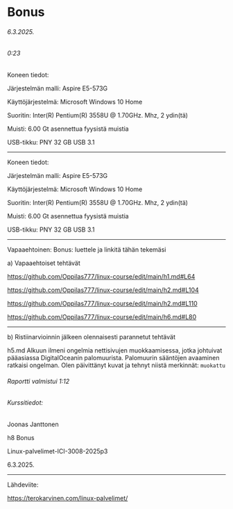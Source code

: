 Bonus
===
###### 6.3.2025.
###### 0:23

Koneen tiedot:

Järjestelmän malli: Aspire E5-573G

Käyttöjärjestelmä: Microsoft Windows 10 Home

Suoritin: Inter(R) Pentium(R) 3558U @ 1.70GHz. Mhz, 2 ydin(tä)

Muisti: 6.00 Gt asennettua fyysistä muistia

USB-tikku: PNY 32 GB USB 3.1

---
Koneen tiedot:

Järjestelmän malli: Aspire E5-573G

Käyttöjärjestelmä: Microsoft Windows 10 Home

Suoritin: Inter(R) Pentium(R) 3558U @ 1.70GHz. Mhz, 2 ydin(tä)

Muisti: 6.00 Gt asennettua fyysistä muistia

USB-tikku: PNY 32 GB USB 3.1

-----

Vapaaehtoinen: Bonus: luettele ja linkitä tähän tekemäsi

a) Vapaaehtoiset tehtävät

https://github.com/Oppilas777/linux-course/edit/main/h1.md#L64

https://github.com/Oppilas777/linux-course/edit/main/h2.md#L104

https://github.com/Oppilas777/linux-course/edit/main/h2.md#L110

https://github.com/Oppilas777/linux-course/edit/main/h6.md#L80

-----

b) Ristiinarvioinnin jälkeen olennaisesti parannetut tehtävät

h5.md Alkuun ilmeni ongelmia nettisivujen muokkaamisessa, jotka johtuivat pääasiassa DigitalOceanin palomuurista. Palomuurin sääntöjen avaaminen ratkaisi ongelman. Olen päivittänyt kuvat ja tehnyt niistä merkinnät: ```muokattu```

###### Raportti valmistui 1:12
###### Kurssitiedot:

Joonas Janttonen

h8 Bonus

Linux-palvelimet-ICI-3008-2025p3

6.3.2025.

-----

Lähdeviite: 

https://terokarvinen.com/linux-palvelimet/
